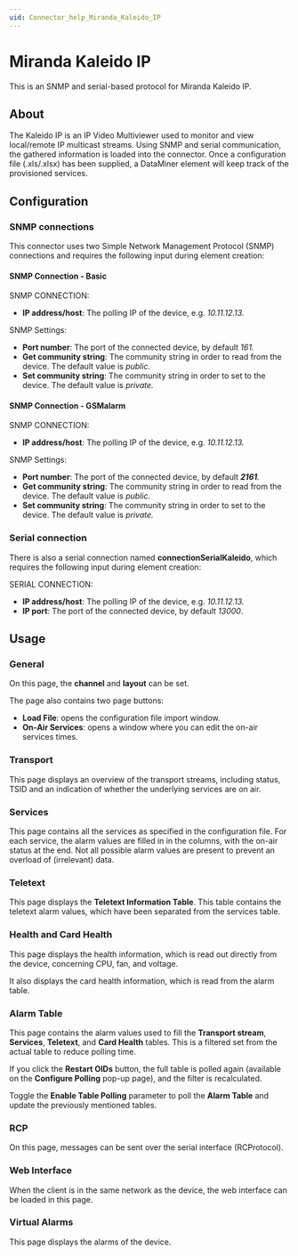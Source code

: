 ```yaml
---
uid: Connector_help_Miranda_Kaleido_IP
---
```


# Miranda Kaleido IP

This is an SNMP and serial-based protocol for Miranda Kaleido IP.

## About

The Kaleido IP is an IP Video Multiviewer used to monitor and view local/remote IP multicast streams. Using SNMP and serial communication, the gathered information is loaded into the connector. Once a configuration file (.xls/.xlsx) has been supplied, a DataMiner element will keep track of the provisioned services.

## Configuration

### SNMP connections

This connector uses two Simple Network Management Protocol (SNMP) connections and requires the following input during element creation:

#### SNMP Connection - Basic

SNMP CONNECTION:

- **IP address/host**: The polling IP of the device, e.g. *10.11.12.13.*

SNMP Settings:

- **Port number**: The port of the connected device, by default *161.*
- **Get community string**: The community string in order to read from the device. The default value is *public*.
- **Set community string**: The community string in order to set to the device. The default value is *private.*

#### SNMP Connection - GSMalarm

SNMP CONNECTION:

- **IP address/host**: The polling IP of the device, e.g. *10.11.12.13.*

SNMP Settings:

- **Port number**: The port of the connected device, by default ***2161**.*
- **Get community string**: The community string in order to read from the device. The default value is *public*.
- **Set community string**: The community string in order to set to the device. The default value is *private.*

### Serial connection

There is also a serial connection named **connectionSerialKaleido**, which requires the following input during element creation:

SERIAL CONNECTION:

- **IP address/host**: The polling IP of the device, e.g. *10.11.12.13.*
- **IP port**: The port of the connected device, by default *13000*.

## Usage

### General

On this page, the **channel** and **layout** can be set.

The page also contains two page buttons:

- **Load File**: opens the configuration file import window.
- **On-Air Services**: opens a window where you can edit the on-air services times.

### Transport

This page displays an overview of the transport streams, including status, TSID and an indication of whether the underlying services are on air.

### Services

This page contains all the services as specified in the configuration file. For each service, the alarm values are filled in in the columns, with the on-air status at the end. Not all possible alarm values are present to prevent an overload of (irrelevant) data.

### Teletext

This page displays the **Teletext Information Table**. This table contains the teletext alarm values, which have been separated from the services table.

### Health and Card Health

This page displays the health information, which is read out directly from the device, concerning CPU, fan, and voltage.

It also displays the card health information, which is read from the alarm table.

### Alarm Table

This page contains the alarm values used to fill the **Transport stream**, **Services**, **Teletext**, and **Card Health** tables. This is a filtered set from the actual table to reduce polling time.

If you click the **Restart OIDs** button, the full table is polled again (available on the **Configure Polling** pop-up page), and the filter is recalculated.

Toggle the **Enable Table Polling** parameter to poll the **Alarm Table** and update the previously mentioned tables.

### RCP

On this page, messages can be sent over the serial interface (RCProtocol).

### Web Interface

When the client is in the same network as the device, the web interface can be loaded in this page.

### Virtual Alarms

This page displays the alarms of the device.
